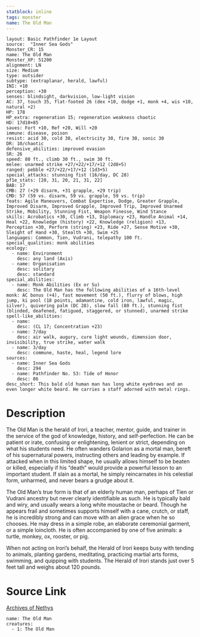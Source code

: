 ```yaml
---
statblock: inline
tags: monster
name: The Old Man
---
```

```statblock
layout: Basic Pathfinder 1e Layout
source:  "Inner Sea Gods"
Monster_CR: 15
name: The Old Man
Monster_XP: 51200
alignment: LN
size: Medium
type: outsider
subtype: (extraplanar, herald, lawful)
INI: +10
perception: +30
senses: blindsight, darkvision, low-light vision
AC: 37, touch 35, flat-footed 26 (dex +10, dodge +1, monk +4, wis +10, natural +2)
HP: 178
HP_extra: regeneration 15; regeneration weakness chaotic
HD: 17d10+85
saves: Fort +10, Ref +20, Will +20
immune: disease, poison
resist: acid 30, cold 30, electricity 30, fire 30, sonic 30
DR: 10/chaotic
defensive_abilities: improved evasion
SR: 26
speed: 80 ft., climb 30 ft., swim 30 ft.
melee: unarmed strike +27/+22/+17/+12 (2d8+5)
ranged: pebble +27/+22/+17/+12 (1d3+5)
special_attacks: stunning fist (16/day, DC 28)
pf1e_stats: [20, 31, 20, 21, 31, 22]
BAB: 17
CMB: 27 (+29 disarm, +31 grapple, +29 trip)
CMD: 57 (59 vs. disarm, 59 vs. grapple, 59 vs. trip)
feats: Agile Maneuvers, Combat Expertise, Dodge, Greater Grapple, Improved Disarm, Improved Grapple, Improved Trip, Improved Unarmed Strike, Mobility, Stunning Fist, Weapon Finesse, Wind Stance
skills: Acrobatics +30, Climb +13, Diplomacy +23, Handle Animal +14, Heal +22, Knowledge (history) +22, Knowledge (religion) +13, Perception +30, Perform (string) +23, Ride +27, Sense Motive +30, Sleight of Hand +30, Stealth +30, Swim +25
languages: Common, Tien, Vudrani, telepathy 100 ft.
special_qualities: monk abilities
ecology:
  - name: Environment
    desc: any land (Axis)
  - name: Organisation
    desc: solitary
    desc: standard
special_abilities:
  - name: Monk Abilities (Ex or Su)
    desc: The Old Man has the following abilities of a 16th-level monk: AC bonus (+4), fast movement (50 ft.), flurry of blows, high jump, ki pool (18 points, adamantine, cold iron, lawful, magic, silver), quivering palm (DC 28), slow fall (80 ft.), stunning fist (blinded, deafened, fatigued, staggered, or stunned), unarmed strike
spell-like_abilities:
  - name:
    desc: (CL 17; Concentration +23)
  - name: 7/day
    desc: air walk, augury, cure light wounds, dimension door, invisibility, true strike, water walk
  - name: 3/day
    desc: commune, haste, heal, legend lore
sources:
  - name: Inner Sea Gods
    desc: 294
  - name: Pathfinder No. 53: Tide of Honor
    desc: 86
desc_short: This bald old human man has long white eyebrows and an even longer white beard. He carries a staff adorned with metal rings.
```
# Description
The Old Man is the herald of Irori, a teacher, mentor, guide, and trainer in the service of the god of knowledge, history, and self-perfection. He can be patient or irate, confusing or enlightening, lenient or strict, depending on what his students need. He often wanders Golarion as a mortal man, bereft of his supernatural powers, instructing others and leading by example. If attacked when in this limited shape, he usually allows himself to be beaten or killed, especially if his “death” would provide a powerful lesson to an important student. If slain as a mortal, he simply reincarnates in his celestial form, unharmed, and never bears a grudge about it.

The Old Man’s true form is that of an elderly human man, perhaps of Tien or Vudrani ancestry but never clearly identifiable as such. He is typically bald and wiry, and usually wears a long white moustache or beard. Though he appears frail and sometimes supports himself with a cane, crutch, or staff, he is incredibly strong and can move with an alien grace when he so chooses. He may dress in a simple robe, an elaborate ceremonial garment, or a simple loincloth. He is often accompanied by one of five animals: a turtle, monkey, ox, rooster, or pig.

When not acting on Irori’s behalf, the Herald of Irori keeps busy with tending to animals, planting gardens, meditating, practicing martial arts forms, swimming, and quipping with students. The Herald of Irori stands just over 5 feet tall and weighs about 120 pounds.
# Source Link
[Archives of Nethys](https://aonprd.com/MonsterDisplay.aspx?ItemName=The%20Old%20Man)
```encounter-table
name: The Old Man
creatures:
  - 1: The Old Man
```

